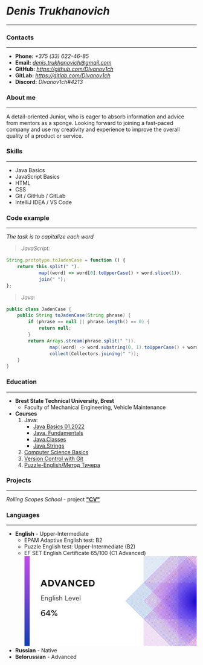 # ***Denis Trukhanovich***  
--------------------------  

### Contacts
------------
* **Phone:** *+375 (33) 622-46-85*
* **Email:** *denis.trukhanovich@gmail.com*
* **GitHub:** *https://github.com/DIvanov1ch*
* **GitLab:** *https://gitlab.com/DIvanov1ch*
* **Discord:** *DIvanov1ch#4213*  

### About me
------------
A detail-oriented Junior, who is eager to absorb information and advice from mentors as a sponge. Looking forward to joining a fast-paced company and use my creativity and experience to improve the overall quality of a product or service.

### Skills
----------
* Java Basics
* JavaScript Basics
* HTML
* CSS
* Git / GitHub / GitLab
* IntelliJ IDEA / VS Code

### Code example
----------------
_The task is to capitalize each word_
>*JavaScript:*
```javascript
String.prototype.toJadenCase = function () {
    return this.split(" ").
            map((word) => word[0].toUpperCase() + word.slice(1)).
            join(" ");
};
```

>*Java:*
```java
public class JadenCase {
    public String toJadenCase(String phrase) {
        if (phrase == null || phrase.length() == 0) {
            return null;
        }
        return Arrays.stream(phrase.split(" ")).
                map((word) -> word.substring(0, 1).toUpperCase() + word.substring(1)).
                collect(Collectors.joining(" "));
    }
}
```

### Education
-------------
* **Brest State Technical University, Brest**
    * Faculty of Mechanical Engineering, Vehicle Maintenance
* **Courses**
    1. Java:
        * [Java Basics 01.2022](https://learn.epam.com)
        * [Java. Fundamentals](https://learn.epam.com)
        * [Java.Classes](https://learn.epam.com)
        * [Java.Strings](https://learn.epam.com)
    2. [Computer Science Basics](https://learn.epam.com)
    3. [Version Control with Git](https://learn.epam.com)
    4. [Puzzle-English/Метод Тичера](https://puzzle-english.com/teacher)

### Projects
------------
*Rolling Scopes School* - project [**"CV"**](https://github.com/rolling-scopes-school/tasks/blob/master/tasks/cv/cv.md)  

### Languages
-------------
* **English** - Upper-Intermediate
    * EPAM Adaptive English test: B2
    * Puzzle English test: Upper-Intermediate (B2)
    * EF SET English Certificate 65/100 (C1 Advanced)
    ![EnglishTest](EFS-QuickCheck.png "EFS-QuickCheck")
* **Russian** - Native
* **Belorussian** - Advanced  